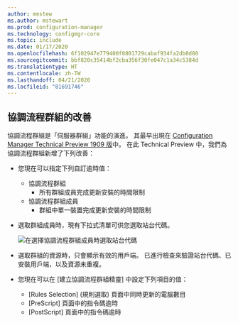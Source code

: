```yaml
---
author: mestew
ms.author: mstewart
ms.prod: configuration-manager
ms.technology: configmgr-core
ms.topic: include
ms.date: 01/17/2020
ms.openlocfilehash: 6f102947e779400f0801729cabaf934fa2db0d80
ms.sourcegitcommit: bbf820c35414bf2cba356f30fe047c1a34c5384d
ms.translationtype: HT
ms.contentlocale: zh-TW
ms.lasthandoff: 04/21/2020
ms.locfileid: "81691746"
---
```

## <a name="improvements-to-orchestration-groups"></a><a name="bkmk_orch"></a> 協調流程群組的改善
<!--3098816-->

協調流程群組是「伺服器群組」功能的演進。 其最早出現在 [Configuration Manager Technical Preview 1909 版](../../../2019/technical-preview-1909.md)中。 在此 Technical Preview 中，我們為協調流程群組新增了下列改善：

- 您現在可以指定下列自訂逾時值：
  - 協調流程群組
    - 所有群組成員完成更新安裝的時間限制
   - 協調流程群組成員
     - 群組中單一裝置完成更新安裝的時間限制

- 選取群組成員時，現有下拉式清單可供您選取站台代碼。

   ![在選擇協調流程群組成員時選取站台代碼](../../media/3098816-orchestration-groups-site-code.png)

- 選取群組的資源時，只會顯示有效的用戶端。 已進行檢查來驗證站台代碼、已安裝用戶端，以及資源未重複。

- 您現在可以在 [建立協調流程群組精靈]  中設定下列項目的值：
    - [Rules Selection] \(規則選取\)  頁面中同時更新的電腦數目
    - [PreScript]  頁面中的指令碼逾時
    - [PostScript]  頁面中的指令碼逾時




